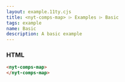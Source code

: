 ```yaml
---
layout: example.11ty.cjs
title: <nyt-comps-map> ⌲ Examples ⌲ Basic
tags: example
name: Basic
description: A basic example
---
```


<h3>HTML</h3>

```html
<nyt-comps-map>
</nyt-comps-map>
```
